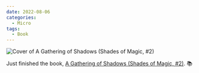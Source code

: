 ```yaml
---
date: 2022-08-06
categories:
  - Micro
tags:
  - Book
---
```


![Cover of A Gathering of Shadows (Shades of Magic, #2)](https://i.gr-assets.com/images/S/compressed.photo.goodreads.com/books/1429627728l/20764879.jpg)

Just finished the book, [A Gathering of Shadows (Shades of Magic, #2)](https://www.goodreads.com/review/show/4134248334?utm_medium=api&utm_source=rss). 📚